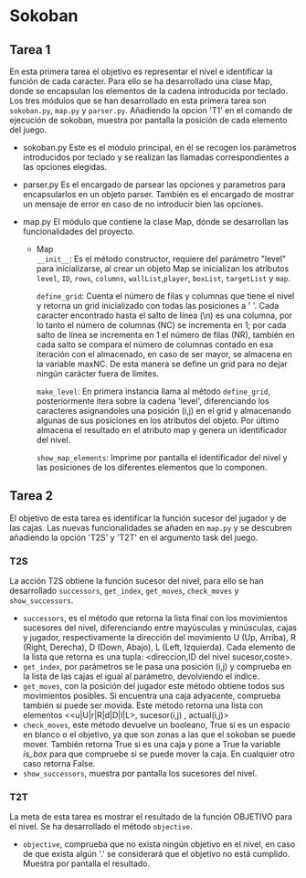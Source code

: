# Sokoban
## Tarea 1
En esta primera tarea el objetivo es representar el nivel e identificar la función de cada caracter. Para ello se ha desarrollado una clase Map, donde se encapsulan los elementos de la cadena introducida por teclado.  
Los tres módulos que se han desarrollado en esta primera tarea son `sokoban.py`, `map.py` y `parser.py`.
Añadiendo la opcion 'T1' en el comando de ejecución de sokoban, muestra por pantalla la posición de cada elemento del juego.

* sokoban.py
Este es el módulo principal, en él se recogen los parámetros introducidos por teclado y se realizan las llamadas correspondientes a las opciones elegidas.

* parser.py
Es el encargado de parsear las opciones y parametros para encapsularlos en un objeto parser. También es el encargado de mostrar un mensaje de error en caso de no introducir bien las opciones.

* map.py
El módulo que contiene la clase Map, dónde se desarrollan las funcionalidades del proyecto.  
  - Map    
  `__init__`: Es el método constructor, requiere del parámetro "level" para inicializarse, al crear un objeto Map se inicializan los atributos `level`, `ID`, `rows`, `columns`, `wallList`,`player`, `boxList`, `targetList` y `map`.  

    `define_grid`: Cuenta el número de filas y columnas que tiene el nivel y retorna un grid inicializado con todas las posiciones a ' '. Cada caracter encontrado hasta el salto de línea (\n) es una columna, por lo tanto el número de columnas (NC) se incrementa en 1; por cada salto de línea se incrementa en 1 el número de filas (NR), también en cada salto se compara el número de columnas contado en esa iteración con el almacenado, en caso de ser mayor, se almacena en la variable maxNC. De esta manera se define un grid para no dejar ningún carácter fuera de límites.
  
    `make_level`: En primera instancia llama al método `define_grid`, posteriormente itera sobre la cadena 'level', diferenciando los caracteres
    asignandoles una posición (i,j) en el grid y almacenando algunas de sus posiciones en los atributos del objeto. Por último almacena el resultado en el atributo map y genera un identificador del nivel.
  
    `show_map_elements`: Imprime por pantalla el identificador del nivel y las posiciones de los diferentes elementos que lo componen.

## Tarea 2
El objetivo de esta tarea es identificar la función sucesor del jugador y de las cajas. Las nuevas funcionalidades se añaden en `map.py` y se descubren añadiendo la opción 'T2S' y 'T2T' en el argumento task del juego.
### T2S
La acción T2S obtiene la función sucesor del nivel, para ello se han desarrollado `successors`, `get_index`, `get_moves`, `check_moves` y `show_successors`.  
* `successors`, es el método que retorna la lista final con los movimientos sucesores del nivel, diferenciando entre mayúsculas y minúsculas, cajas y jugador, respectivamente la dirección del
movimiento U (Up, Arriba), R (Right, Derecha), D (Down, Abajo), L (Left, Izquierda). Cada elemento de la lista que retorna es una tupla: <direccion,ID del nivel sucesor,coste>.
* `get_index`, por parámetros se le pasa una posición (i,j) y comprueba en la lista de las cajas el igual al parámetro, devolviendo el índice.
* `get_moves`, con la posición del jugador este método obtiene todos sus movimientos posibles. Si encuentra una caja adyacente, comprueba también si puede ser movida. Este método
retorna una lista con elementos <<u|U|r|R|d|D|l|L>, sucesor(i,j) , actual(i,j)>
* `check_moves`, este método devuelve un booleano, True si es un espacio en blanco o el objetivo, ya que son zonas a las que el sokoban se puede mover. También retorna True si es una caja y
pone a True la variable *is_box* para que compruebe si se puede mover la caja. En cualquier otro caso retorna False.
* `show_successors`, muestra por pantalla los sucesores del nivel.

### T2T
La meta de esta tarea es mostrar el resultado de la función OBJETIVO para el nivel. Se ha desarrollado el método `objective`.
* `objective`, comprueba que no exista ningún objetivo en el nivel, en caso de que exista algún '.' se considerará que el objetivo no está cumplido. Muestra por pantalla el resultado.
